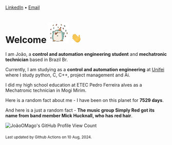[LinkedIn](https://www.linkedin.com/in/joão-pedro-gozzoli-b95641301/) &bull;
[Email](joaopedrogozzoli@gmail.com)

# Welcome <img src="happy.gif" height="64px" /> <img src="wave.gif" height="32px" />

I am João, a  **control and automation engineering student** and **mechatronic technician** based in Brazil Br.

Currently, I am studying as a **control and automation engineering** at [Unifei](https://unifei.edu.br) where I study python, C, C++, project management and Ai.

I did my high school education at ETEC Pedro Ferreira alves as a Mechatronic technician in Mogi Mirim.

Here is a random fact about me - I have been on this planet for **7529 days**.

And here is a just a random fact -  **The music group Simply Red got its name from band member Mick Hucknall, who has red hair**.

![JoãoOMago's GitHub Profile View Count](https://komarev.com/ghpvc/?username=JoaoOMago)

<sub>Last updated by Github Actions on 10 Aug, 2024.</sub>

